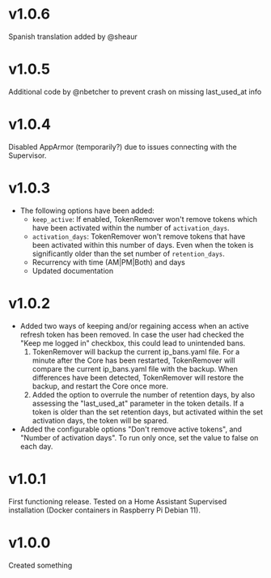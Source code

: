 # v1.0.6
Spanish translation added by @sheaur

# v1.0.5
Additional code by @nbetcher to prevent crash on missing last_used_at info

# v1.0.4
Disabled AppArmor (temporarily?) due to issues connecting with the Supervisor.

# v1.0.3
- The following options have been added:
  - `keep_active`: If enabled, TokenRemover won't remove tokens which have been activated within the number of `activation_days`.
  - `activation_days`: TokenRemover won't remove tokens that have been activated within this number of days. Even when the token is significantly older than the set number of `retention_days`.
  - Recurrency with time (AM|PM|Both) and days
  - Updated documentation

# v1.0.2
- Added two ways of keeping and/or regaining access when an active refresh token has been removed. In case the user had checked the "Keep me logged in" checkbox, this could lead to unintended bans.
  1. TokenRemover will backup the current ip_bans.yaml file. For a minute after the Core has been restarted, TokenRemover will compare the current ip_bans.yaml file with the backup. When differences have been detected, TokenRemover will restore the backup, and restart the Core once more.
  2. Added the option to overrule the number of retention days, by also assessing the "last_used_at" parameter in the token details. If a token is older than the set retention days, but activated within the set activation days, the token will be spared.
- Added the configurable options "Don't remove active tokens", and "Number of activation days". To run only once, set the value to false on each day.


# v1.0.1
First functioning release. Tested on a Home Assistant Supervised installation (Docker containers in Raspberry Pi Debian 11).

# v1.0.0
Created something

